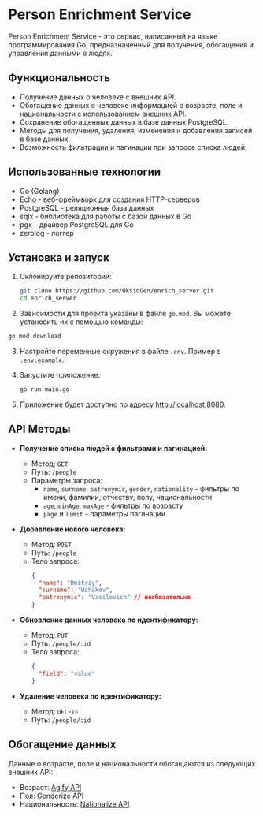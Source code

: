 # Person Enrichment Service

Person Enrichment Service - это сервис, написанный на языке программирования Go, предназначенный для получения, обогащения и управления данными о людях.

## Функциональность

- Получение данных о человеке с внешних API.
- Обогащение данных о человеке информацией о возрасте, поле и национальности с использованием внешних API.
- Сохранение обогащенных данных в базе данных PostgreSQL.
- Методы для получения, удаления, изменения и добавления записей в базе данных.
- Возможность фильтрации и пагинации при запросе списка людей.

## Использованные технологии

- Go (Golang)
- Echo - веб-фреймворк для создания HTTP-серверов
- PostgreSQL - реляционная база данных
- sqlx - библиотека для работы с базой данных в Go
- pgx - драйвер PostgreSQL для Go
- zerolog - логгер

## Установка и запуск

1. Склонируйте репозиторий:

   ```bash
   git clone https://github.com/OksidGen/enrich_server.git
   cd enrich_server
   ```

2. Зависимости для проекта указаны в файле `go.mod`. Вы можете установить их с помощью команды:

```bash
go mod download
```

3. Настройте переменные окружения в файле `.env`. Пример в `.env.example`.

4. Запустите приложение:

   ```bash
   go run main.go
   ```

5. Приложение будет доступно по адресу [http://localhost:8080](http://localhost:8080).

## API Методы

- **Получение списка людей с фильтрами и пагинацией:**
  - Метод: `GET`
  - Путь: `/people`
  - Параметры запроса:
    - `name`, `surname`, `patronymic`, `gender`, `nationality` - фильтры по имени, фамилии, отчеству, полу, национальности
    - `age`, `minAge`, `maxAge` - фильтры по возрасту
    - `page` и `limit` - параметры пагинации

- **Добавление нового человека:**
  - Метод: `POST`
  - Путь: `/people`
  - Тело запроса:
    ```json
    {
      "name": "Dmitriy",
      "surname": "Ushakov",
      "patronymic": "Vasilevich" // необязательно
    }
    ```

- **Обновление данных человека по идентификатору:**
  - Метод: `PUT`
  - Путь: `/people/:id`
  - Тело запроса:
    ```json
    {
      "field": "value"
    }
    ```

- **Удаление человека по идентификатору:**
  - Метод: `DELETE`
  - Путь: `/people/:id`

## Обогащение данных

Данные о возрасте, поле и национальности обогащаются из следующих внешних API:
- Возраст: [Agify API](https://api.agify.io/)
- Пол: [Genderize API](https://api.genderize.io/)
- Национальность: [Nationalize API](https://api.nationalize.io/)
